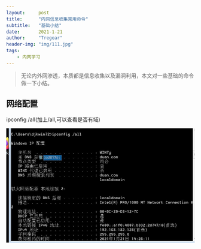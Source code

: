```yaml
---
layout:     post
title:      "内网信息收集常用命令"
subtitle:   "基础小结"
date:       2021-1-21
author:     "Tregear"
header-img: "img/111.jpg"
tags:
    - 内网学习
---
```


> 无论内外网渗透，本质都是信息收集以及漏洞利用，本文对一些基础的命令做一下小结。

## 网络配置

ipconfig /all(加上/all,可以查看是否有域)

<img class="shadow" src="/img/20210121_1.jpg">



